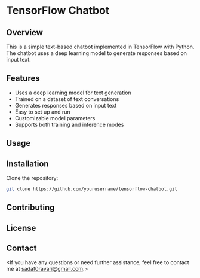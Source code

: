 # TensorFlow Chatbot

## <h2><b>Overview</b></h2>
This is a simple text-based chatbot implemented in TensorFlow with Python. The chatbot uses a deep learning model to generate responses based on input text.

## <h2><b>Features</b></h2>
- Uses a deep learning model for text generation
- Trained on a dataset of text conversations
- Generates responses based on input text
- Easy to set up and run
- Customizable model parameters
- Supports both training and inference modes

## <h2><b>Usage</b></h2>
<instructions on how to use your chatbot>

## <h2><b>Installation</b></h2>
Clone the repository:
``` bash
git clone https://github.com/yourusername/tensorflow-chatbot.git
```    


## <h2><b>Contributing</b></h2>
<information on how others can contribute to your chatbot>

## <h2><b>License</b></h2>
<license information for your chatbot>

## <h2><b>Contact</b></h2>
<If you have any questions or need further assistance, feel free to contact me at sadaf0ravari@gmail.com.>

